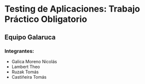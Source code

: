 # Testing de Aplicaciones: Trabajo Práctico Obligatorio

## Equipo Galaruca

### Integrantes:
- Galica Moreno Nicolás
- Lambert Theo
- Ruzak Tomás
- Castiñeira Tomás

